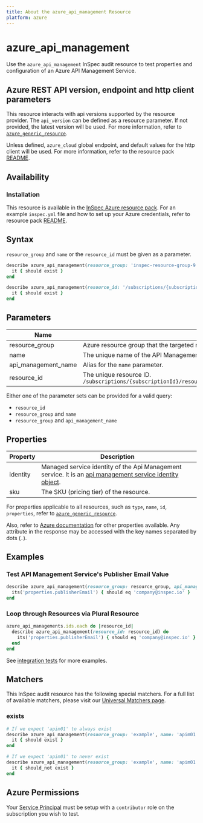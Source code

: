 ```yaml
---
title: About the azure_api_management Resource
platform: azure
---
```


# azure_api_management

Use the `azure_api_management` InSpec audit resource to test properties and configuration of an Azure API Management Service.

## Azure REST API version, endpoint and http client parameters

This resource interacts with api versions supported by the resource provider.
The `api_version` can be defined as a resource parameter.
If not provided, the latest version will be used.
For more information, refer to [`azure_generic_resource`](azure_generic_resource.md).

Unless defined, `azure_cloud` global endpoint, and default values for the http client will be used.
For more information, refer to the resource pack [README](../../README.md). 

## Availability

### Installation

This resource is available in the [InSpec Azure resource pack](https://github.com/inspec/inspec-azure). 
For an example `inspec.yml` file and how to set up your Azure credentials, refer to resource pack [README](../../README.md#Service-Principal).

## Syntax

`resource_group` and `name` or the `resource_id` must be given as a parameter.
```ruby
describe azure_api_management(resource_group: 'inspec-resource-group-9', name: 'apim01') do
  it { should exist }
end
```
```ruby
describe azure_api_management(resource_id: '/subscriptions/{subscriptionId}/resourceGroups/{resourceGroup}/providers/Microsoft.ApiManagement/service/{apim01}') do
  it { should exist }
end
```
## Parameters

| Name                           | Description                                                                       |
|--------------------------------|-----------------------------------------------------------------------------------|
| resource_group                 | Azure resource group that the targeted resource resides in. `MyResourceGroup`     |
| name                           | The unique name of the API Management Service. `apim01`                           |
| api_management_name            | Alias for the `name` parameter.                                                    |
| resource_id                    | The unique resource ID. `/subscriptions/{subscriptionId}/resourceGroups/{resourceGroup}/providers/Microsoft.ApiManagement/service/{apim01}` |

Either one of the parameter sets can be provided for a valid query:
- `resource_id`
- `resource_group` and `name`
- `resource_group` and `api_management_name`

## Properties

| Property          | Description |
|-------------------|-------------|
| identity          | Managed service identity of the Api Management service. It is an [api management service identity object](https://docs.microsoft.com/en-us/rest/api/apimanagement/2019-12-01/apimanagementservice/get#apimanagementserviceidentity). |
| sku               | The SKU (pricing tier) of the resource. |

For properties applicable to all resources, such as `type`, `name`, `id`, `properties`, refer to [`azure_generic_resource`](azure_generic_resource.md#properties).

Also, refer to [Azure documentation](https://docs.microsoft.com/en-us/rest/api/apimanagement/2019-12-01/apimanagementservice/get#apimanagementserviceresource) for other properties available. 
Any attribute in the response may be accessed with the key names separated by dots (`.`).

## Examples

### Test API Management Service's Publisher Email Value
```ruby
describe azure_api_management(resource_group: resource_group, api_management_name: api_management_name) do
  its('properties.publisherEmail') { should eq 'company@inspec.io' }
end
```

### Loop through Resources via Plural Resource
```ruby
azure_api_managements.ids.each do |resource_id|
  describe azure_api_management(resource_id: resource_id) do
    its('properties.publisherEmail') { should eq 'company@inspec.io' }
  end
end
```
See [integration tests](../../test/integration/verify/controls/azurerm_api_management.rb) for more examples.

## Matchers

This InSpec audit resource has the following special matchers. For a full list of available matchers, please visit our [Universal Matchers page](https://docs.chef.io/inspec/matchers/).

### exists
```ruby
# If we expect 'apim01' to always exist
describe azure_api_management(resource_group: 'example', name: 'apim01') do
  it { should exist }
end

# If we expect 'apim01' to never exist
describe azure_api_management(resource_group: 'example', name: 'apim01') do
  it { should_not exist }
end
```
## Azure Permissions

Your [Service Principal](https://docs.microsoft.com/en-us/azure/azure-resource-manager/resource-group-create-service-principal-portal) must be setup with a `contributor` role on the subscription you wish to test.

